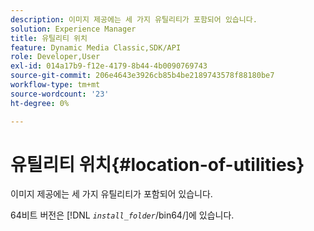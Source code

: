 ```yaml
---
description: 이미지 제공에는 세 가지 유틸리티가 포함되어 있습니다.
solution: Experience Manager
title: 유틸리티 위치
feature: Dynamic Media Classic,SDK/API
role: Developer,User
exl-id: 014a17b9-f12e-4179-8b44-4b0090769743
source-git-commit: 206e4643e3926cb85b4be2189743578f88180be7
workflow-type: tm+mt
source-wordcount: '23'
ht-degree: 0%

---
```


# 유틸리티 위치{#location-of-utilities}

이미지 제공에는 세 가지 유틸리티가 포함되어 있습니다.

64비트 버전은 [!DNL *`install_folder`*/bin64/]에 있습니다.
